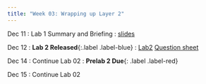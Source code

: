 ```yaml
---
title: "Week 03: Wrapping up Layer 2"
---
```


Dec 11
: Lab 1 Summary and Briefing
  : [slides]({{site.baseurl}}/assets/slides/lab1_summary.pdf)

Dec 12
: **Lab 2 Released**{:.label .label-blue}
  : [Lab2]({{site.baseurl}}/docs/labs/lab2) [Question sheet]({{site.baseurl}}/assets/labs/lab2.pdf)

Dec 14
: Continue Lab 02
: **Prelab 2 Due**{: .label .label-red}

Dec 15
: Continue Lab 02
